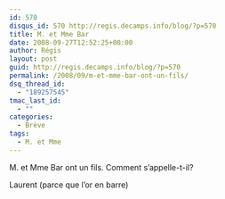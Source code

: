 ```yaml
---
id: 570
disqus_id: 570 http://regis.decamps.info/blog/?p=570
title: M. et Mme Bar
date: 2008-09-27T12:52:25+00:00
author: Régis
layout: post
guid: http://regis.decamps.info/blog/?p=570
permalink: /2008/09/m-et-mme-bar-ont-un-fils/
dsq_thread_id:
  - "189257545"
tmac_last_id:
  - ""
categories:
  - Brève
tags:
  - M. et Mme
---
```

M. et Mme Bar ont un fils. Comment s’appelle-t-il?
  
<!--more-->


  
Laurent (parce que l’or en barre)
